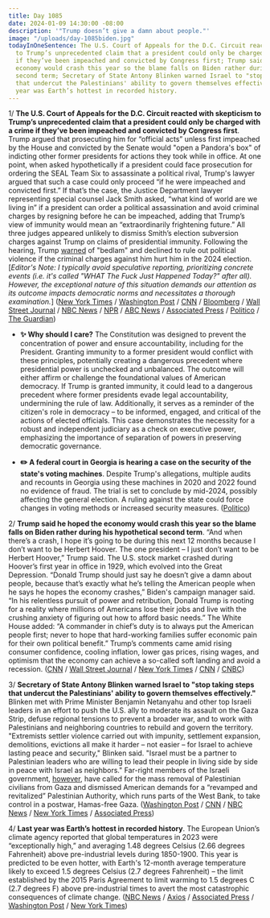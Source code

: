 ```yaml
---
title: Day 1085
date: 2024-01-09 14:30:00 -08:00
description: '"Trump doesn’t give a damn about people."'
image: "/uploads/day-1085biden.jpg"
todayInOneSentence: The U.S. Court of Appeals for the D.C. Circuit reacted with skepticism
  to Trump’s unprecedented claim that a president could only be charged with a crime
  if they’ve been impeached and convicted by Congress first; Trump said he hoped the
  economy would crash this year so the blame falls on Biden rather during his hypothetical
  second term; Secretary of State Antony Blinken warned Israel to "stop taking steps
  that undercut the Palestinians' ability to govern themselves effectively"; and last
  year was Earth’s hottest in recorded history.
---
```


1/ **The U.S. Court of Appeals for the D.C. Circuit reacted with skepticism to Trump’s unprecedented claim that a president could only be charged with a crime if they’ve been impeached and convicted by Congress first**. Trump argued that prosecuting him for “official acts” unless first impeached by the House and convicted by the Senate would "open a Pandora's box" of indicting other former presidents for actions they took while in office. At one point, when asked hypothetically if a president could face prosecution for ordering the SEAL Team Six to assassinate a political rival, Trump's lawyer argued that such a case could only proceed “if he were impeached and convicted first.” If that’s the case, the Justice Department lawyer representing special counsel Jack Smith asked, “what kind of world are we living in” if a president can order a political assassination and avoid criminal charges by resigning before he can be impeached, adding that Trump’s view of immunity would mean an “extraordinarily frightening future.” All three judges appeared unlikely to dismiss Smith’s election subversion charges against Trump on claims of presidential immunity. Following the hearing, Trump [warned](https://www.washingtonpost.com/national-security/2024/01/09/trump-comments-violence-bedlam/) of "bedlam" and declined to rule out political violence if the criminal charges against him hurt him in the 2024 election. \[*Editor's Note: I typically avoid speculative reporting, prioritizing concrete events (i.e. it's called "WHAT The Fuck Just Happened Today?" after all). However, the exceptional nature of this situation demands our attention as its outcome impacts democratic norms and necessitates a thorough examination.*\] ([New York Times](https://www.nytimes.com/live/2024/01/09/us/trump-immunity-hearing) / [Washington Post](https://www.washingtonpost.com/dc-md-va/2024/01/09/trump-immunity-case-court-arguments-jan-6/) / [CNN](https://www.cnn.com/politics/live-news/trump-court-hearing-immunity-01-09-24/index.html) / [Bloomberg](https://www.bloomberg.com/news/articles/2024-01-09/trump-lawyers-argue-election-prosecution-opens-pandora-s-box?srnd=premium&sref=MIBMEEoj) / [Wall Street Journal](https://www.wsj.com/us-news/law/donald-trumps-immunity-appeal-opens-new-campaign-front-69d7f8f2?mod=hp_lead_pos1) / [NBC News](https://www.nbcnews.com/politics/donald-trump/appeals-court-weighs-trumps-immunity-claim-election-interference-case-rcna132281) / [NPR](https://www.npr.org/2024/01/09/1222887973/trump-immunity-from-prosecution) / [ABC News](https://abcnews.go.com/US/live-updates/trump-immunity-hearing/?id=106211454) / [Associated Press](https://apnews.com/article/trump-jan-6-special-counsel-immunity-appeal-64eec975e6a602949eb4b90315239318) / [Politico](https://www.politico.com/news/2024/01/09/trumps-immunity-claim-gets-frosty-reception-at-appeals-court-00134512) / [The Guardian](https://www.theguardian.com/us-news/live/2024/jan/09/trump-immunity-hearing-jan-6-case-dc-politics-latest-updates))

* **✨ Why should I care?** The Constitution was designed to prevent the concentration of power and ensure accountability, including for the President. Granting immunity to a former president would conflict with these principles, potentially creating a dangerous precedent where presidential power is unchecked and unbalanced. The outcome will either affirm or challenge the foundational values of American democracy. If Trump is granted immunity, it could lead to a dangerous precedent where former presidents evade legal accountability, undermining the rule of law. Additionally, it serves as a reminder of the citizen's role in democracy – to be informed, engaged, and critical of the actions of elected officials. This case demonstrates the necessity for a robust and independent judiciary as a check on executive power, emphasizing the importance of separation of powers in preserving democratic governance.

* **✏️ A federal court in Georgia is hearing a case on the security of the state's voting machines**. Despite Trump's allegations, multiple audits and recounts in Georgia using these machines in 2020 and 2022 found no evidence of fraud. The trial is set to conclude by mid-2024, possibly affecting the general election. A ruling against the state could force changes in voting methods or increased security measures. ([Politico](https://www.politico.com/news/2024/01/09/georgia-court-voting-machines-trump-election-fraud-00134420))

2/ **Trump said he hoped the economy would crash this year so the blame falls on Biden rather during his hypothetical second term**. “And when there’s a crash, I hope it’s going to be during this next 12 months because I don’t want to be Herbert Hoover. The one president – I just don’t want to be Herbert Hoover,” Trump said. The U.S. stock market crashed during Hoover’s first year in office in 1929, which evolved into the Great Depression. “Donald Trump should just say he doesn’t give a damn about people, because that’s exactly what he’s telling the American people when he says he hopes the economy crashes,” Biden's campaign manager said. “In his relentless pursuit of power and retribution, Donald Trump is rooting for a reality where millions of Americans lose their jobs and live with the crushing anxiety of figuring out how to afford basic needs.” The White House added: “A commander in chief’s duty is to always put the American people first; never to hope that hard-working families suffer economic pain for their own political benefit.” Trump’s comments came amid rising consumer confidence, cooling inflation, lower gas prices, rising wages, and optimism that the economy can achieve a so-called soft landing and avoid a recession. ([CNN](https://www.cnn.com/2024/01/09/politics/biden-pounces-on-trumps-prediction-of-an-economic-crash/index.html) / [Wall Street Journal](https://www.wsj.com/politics/elections/trump-hopes-economic-crash-comes-on-bidens-watch-134105a4) / [New York Times](https://www.nytimes.com/2024/01/09/us/politics/trump-economy-biden.html) / [CNN](https://www.cnn.com/2024/01/08/politics/trump-economy-crash/index.html) / [CNBC](https://www.cnbc.com/2024/01/09/biden-slams-trump-for-hoping-the-economy-crashes-in-2024.html))

3/ **Secretary of State Antony Blinken warned Israel to "stop taking steps that undercut the Palestinians' ability to govern themselves effectively."** Blinken met with Prime Minister Benjamin Netanyahu and other top Israeli leaders in an effort to push the U.S. ally to moderate its assault on the Gaza Strip, defuse regional tensions to prevent a broader war, and to work with Palestinians and neighboring countries to rebuild and govern the territory. "Extremists settler violence carried out with impunity, settlement expansion, demolitions, evictions all make it harder – not easier – for Israel to achieve lasting peace and security," Blinken said. "Israel must be a partner to Palestinian leaders who are willing to lead their people in living side by side in peace with Israel as neighbors." Far-right members of the Israeli government, [however](https://www.washingtonpost.com/world/2024/01/09/israel-gaza-hamas-blinken/), have called for the mass removal of Palestinian civilians from Gaza and dismissed American demands for a “revamped and revitalized” Palestinian Authority, which runs parts of the West Bank, to take control in a postwar, Hamas-free Gaza. ([Washington Post](https://www.washingtonpost.com/world/2024/01/09/israel-hamas-war-news-gaza-palestine-updates/) / [CNN](https://www.cnn.com/middleeast/live-news/israel-hamas-war-gaza-news-01-09-24/index.html) / [NBC News](https://www.nbcnews.com/news/world/live-blog/israel-hamas-war-live-updates-rcna132987) / [New York Times](https://www.nytimes.com/live/2024/01/09/world/israel-hamas-war-gaza-news) / [Associated Press](https://apnews.com/article/israel-hamas-war-news-01-09-2024-017066376ac06026622ee0b83dc2b65e))

4/ **Last year was Earth’s hottest in recorded history**. The European Union’s climate agency reported that global temperatures in 2023 were “exceptionally high,” and averaging 1.48 degrees Celsius (2.66 degrees Fahrenheit) above pre-industrial levels during 1850-1900. This year is predicted to be even hotter, with Earth's 12-month average temperature likely to exceed 1.5 degrees Celsius (2.7 degrees Fahrenheit) – the limit established by the 2015 Paris Agreement to limit warming to 1.5 degrees C (2.7 degrees F) above pre-industrial times to avert the most catastrophic consequences of climate change. ([NBC News](https://www.nbcnews.com/science/science-news/earth-just-hottest-year-ever-recorded-far-rcna133018) / [Axios](https://www.axios.com/2024/01/09/earth-2023-hottest-year-neared-paris-target) / [Associated Press](https://apnews.com/article/climate-change-warming-heating-earth-europe-copernicus-60eb12d11b7e5f694848673bb58512d3) / [Washington Post](https://www.washingtonpost.com/climate-environment/2024/01/09/record-hot-year-2023-global-temperatures/) / [New York Times](https://www.nytimes.com/2024/01/09/climate/2023-warmest-year-record.html))
